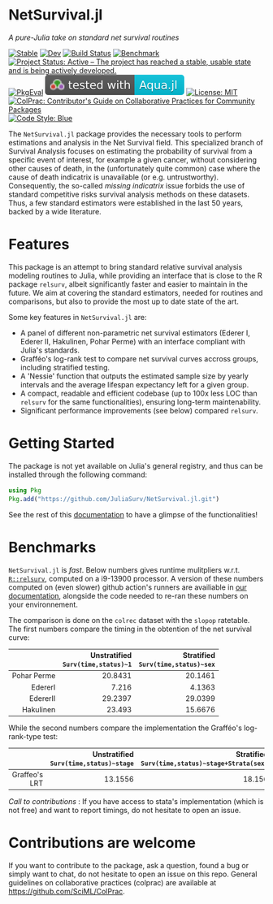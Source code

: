 # NetSurvival.jl

*A pure-Julia take on standard net survival routines*

[![Stable](https://img.shields.io/badge/docs-stable-blue.svg)](https://JuliaSurv.github.io/NetSurvival.jl/stable/)
[![Dev](https://img.shields.io/badge/docs-dev-blue.svg)](https://JuliaSurv.github.io/NetSurvival.jl/dev/)
[![Build Status](https://github.com/JuliaSurv/NetSurvival.jl/actions/workflows/CI.yml/badge.svg?branch=main)](https://github.com/JuliaSurv/NetSurvival.jl/actions/workflows/CI.yml?query=branch%3Amain)
[![Benchmark](https://github.com/JuliaSurv/NetSurvival.jl/actions/workflows/Benchmark.yml/badge.svg?branch=main)](https://JuliaSurv.github.io/NetSurvival.jl/benchmarks)
[![Project Status: Active – The project has reached a stable, usable state and is being actively developed.](https://www.repostatus.org/badges/latest/active.svg)](https://www.repostatus.org/#active)
[![PkgEval](https://JuliaCI.github.io/NanosoldierReports/pkgeval_badges/N/NetSurvival.svg)](https://JuliaCI.github.io/NanosoldierReports/pkgeval_badges/N/NetSurvival.html)
[![Aqua QA](https://raw.githubusercontent.com/JuliaTesting/Aqua.jl/master/badge.svg)](https://github.com/JuliaTesting/Aqua.jl)
[![License: MIT](https://img.shields.io/badge/License-MIT-yellow.svg)](https://opensource.org/licenses/MIT)
[![ColPrac: Contributor's Guide on Collaborative Practices for Community Packages](https://img.shields.io/badge/ColPrac-Contributor's%20Guide-blueviolet)](https://github.com/SciML/ColPrac)
[![Code Style: Blue](https://img.shields.io/badge/code%20style-blue-4495d1.svg)](https://github.com/JuliaDiff/BlueStyle)


The `NetSurvival.jl` package provides the necessary tools to perform estimations and analysis in the Net Survival field. This specialized branch of Survival Analysis focuses on estimating the probability of survival from a specific event of interest, for example a given cancer, without considering other causes of death, in the (unfortunately quite common) case where the cause of death indicatrix is unavailable (or e.g. untrustworthy). Consequently, the so-called *missing indicatrix* issue forbids the use of standard competitive risks survival analysis methods on these datasets. Thus, a few standard estimators were established in the last 50 years, backed by a wide literature.

# Features 

This package is an attempt to bring standard relative survival analysis modeling routines to Julia, while providing an interface that is close to the R package `relsurv`, albeit significantly faster and easier to maintain in the future. We aim at covering the standard estimators, needed for routines and comparisons, but also to provide the most up to date state of the art. 

Some key features in `NetSurvival.jl` are:

- A panel of different non-parametric net survival estimators (Ederer I, Ederer II, Hakulinen, Pohar Perme) with an interface compliant with Julia's standards. 
- Grafféo's log-rank test to compare net survival curves accross groups, including stratified testing.
- A 'Nessie' function that outputs the estimated sample size by yearly intervals and the average lifespan expectancy left for a given group. 
- A compact, readable and efficient codebase (up to 100x less LOC than `relsurv` for the same functionalities), ensuring long-term maintenability.
- Significant performance improvements (see below) compared `relsurv`.

# Getting Started

The package is not yet available on Julia's general registry, and thus can be installed through the following command:

```julia
using Pkg
Pkg.add("https://github.com/JuliaSurv/NetSurvival.jl.git")
```

See the rest of this [documentation](https://juliasurv.github.io/NetSurvival.jl/dev/) to have a glimpse of the functionalities!

# Benchmarks

`NetSurvival.jl` is *fast*. Below numbers gives runtime mulitpliers w.r.t. [`R::relsurv`](https://cran.r-project.org/web/packages/relsurv/index.html), computed on a i9-13900 processor. A version of these numbers computed on (even slower) github action's runners are availiable in [our documentation](https://juliasurv.github.io/NetSurvival.jl/dev/benches/), alongside the code needed to re-ran these numbers on your environnement. 

The comparison is done on the `colrec` dataset with the `slopop` ratetable. The first numbers compare the timing in the obtention of the net survival curve: 

|  | **Unstratified**<br>`Surv(time,status)~1` | **Stratified**<br>`Surv(time,status)~sex` |
|--------------------------:|------------------------------:|----------------------------:|
| Pohar Perme               | 20.8431                       | 20.1461                     |
| EdererI                   | 7.216                         | 4.1363                      |
| EdererII                  | 29.2397                       | 29.0399                     |
| Hakulinen                 | 23.493                        | 15.6676                     |

While the second numbers compare the implementation the Grafféo's log-rank-type test:

|  | **Unstratified**<br>`Surv(time,status)~stage` | **Stratified**<br>`Surv(time,status)~stage+Strata(sex)` |
|--------------------------:|------------------------------:|----------------------------:|
| Graffeo's LRT             | 13.1556                       | 18.156                      |

*Call to contributions* : If you have access to stata's implementation (which is not free) and want to report timings, do not hesitate to open an issue.


# Contributions are welcome

If you want to contribute to the package, ask a question, found a bug or simply want to chat, do not hesitate to open an issue on this repo. General guidelines on collaborative practices (colprac) are available at https://github.com/SciML/ColPrac.


